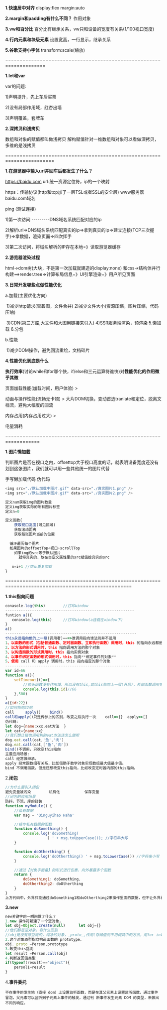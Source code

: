 **1.快速居中对齐**      display:flex   margin:auto

**2.margin和padding有什么不同？**  作用对象

**3.vw和百分比**    百分比有继承关系，vw只和设备的宽度有关系(1/100视口宽度)

**4.行内元素和块级元素**   设置宽高，一行显示，继承关系

**5.谷歌支持小字体**    transform:scale(缩放)

====================================================================

**1.let和var**

var的问题:

1)声明提升，先上车后买票 

2)没有局部作用域，红杏出墙 

3)声明覆盖，套牌车 

**2.深拷贝和浅拷贝**

数组和对象的赋值都叫做浅拷贝             解构赋值针对一维数组和对象可以看做深拷贝，多维的是浅拷贝

=======================================================================

**1.在游览器中输入url并回车后都发生了什么？**

https://baidu.com          url:统一资源定位符，ip的一个映射

https：传输协议(http和tcp加了一层TSL或者SSL的安全层)  www服务器    baidu.com域名

ping (测试连接)

1)第一次访问  ---------DNS域名系统匹配对应的ip

2)解析url=>DNS域名系统匹配真实的ip=>拿到真实的ip=>建立连接(TCP三次握手)=>拿数据，渲染页面=>四次挥手

3)第二次访问，将域名解析的IP存在本地=》读取游览器缓存

**2.游览器渲染过程** 

 html->dom树(大块，不是第一次加载就建造的display:none)  和css->结构体并行构建==>render.tree=>计算布局信息=》UI引擎渲染=》用户所见页面

**3.日常开发哪些点做性能优化**

a.加载(主要优化方向)

​      1)减少http请求(雪碧图，文件合并)                       2)减少文件大小(资源压缩，图片压缩，代码压缩)

​      3)CDN(第三方库,大文件和大图用链接来引入)     4)SSR服务端渲染，预渲染                  5.懒加载     6.分包

b.性能

​       1)减少DOM操作，避免回流重绘，文档碎片

**4.性能优化到底是什么**

**执行效率**(讨论while和for哪个快，if/else和三元运算符谁快)对**性能优化的作用微乎其微**

页面加载性能(加载时间，用户体验)     >     

 动画与操作性能(流畅无卡顿)     >      大片DOM切换，变动首选tranlate和定位，脱离文档流，避免大幅度的回流

内存占用(内存占用过大)      >      

电量消耗

==================================================================

**1.图片懒加载**

判断图片是否在视口之内，offsettop大于视口高度的话，就表明设备宽度还没有划到这张图片，我们就可以用一些其他统一的图片代替        

手写懒加载代码  伪代码

```javascript
<img src="./默认加载中图片.gif" data-src="./真实图片1.png" />
<img src="./默认加载中图片.gif" data-src="./真实图片2.png" />

定义num获取img的图片数量
定义img获取实际的所有图片标签
定义n=0

定义函数{
    获取视口高度(可见区域)
    获取滚动距离
    获取每张图片当前的位置
    
  循环遍历每个图片
  如果图片的offsetTop<视口+scrollTop
    如果img的src等于默认图片
      就将真实的，放在自定义属性里的src赋值给真实的src
   
   n=i+1 //防止重复加载
}
```

==================================================================================================

**1.this指向问题**

```javascript
conasole.log(this)        //打印window
----------------------------------------------------------
funtion a(){   
   conasole.log(this)     //打印window(a挂载在window下)
}          
a()      
-----------------------------------------------------------
this永远指向他的上一级(调用者)===>谁调用指向谁法则并不适用
1、以函数的形式（包括普通函数、定时器函数、立即执行函数）调用时，this 的指向永远都是 window。比如`fun();`相当于`window.fun();`
2、以方法的形式调用时，this 指向调用方法的那个对象
3、以构造函数的形式调用时，this 指向实例对象
4、以事件绑定函数的形式调用时，this 指向**绑定事件的对象**
5、使用 call 和 apply 调用时，this 指向指定的那个对象
-----------------------------------------------------------
var id=66
function a(){
    setTimeout(()=>{
        //箭头函数没有作用域，所以没有this,其this指向上一层(外层)，外部函数调用等于window调用
        console.log(this.id)//66
    },500)
}
a({id:22})
//如何指向22呢
call     apply()    bind()
call和apply()只是传参上的区别，改变之后执行一次    call=>{}  apply=>[]    
伪代码:
let dog={name:xxx,eat方法  }
let cat={name:xx}
//我们想让猫也调用狗的eat方法该怎么做呢
dog.eat.call(cat,'鱼','肉')
dog.eat.call(cat,['鱼','肉'])
bind()不调用，只改变this指向
主要应用场景:
call 经常做继承。
apply 经常跟数组有关系，比如借助于数学对象实现数组最大值最小值。
bind 不调用函数，但是还想改变this指向，比如改变定时器内部的this指向。
```

2.**闭包**

```javascript
//为什么要引入闭包
避免变量被污染        私有化           保存变量
//闭包的应用场景
防抖，节流，库的封装
function myModule() {
    //私有数据
    var msg = 'Qinguyihao Haha'

    //操作私有数据的函数
    function doSomething() {
        console.log('doSomething(
                   ) ' + msg.toUpperCase()); //字符串大写
    }

    function doOtherthing() {
        console.log('doOtherthing() ' + msg.toLowerCase()) //字符串小写
    }

    //通过【对象字面量】的形式进行包裹，向外暴露多个函数
    return {
        doSomething1: doSomething,
        doOtherthing2: doOtherthing
    }
}
上方代码中，外界只能通过doSomething1和doOtherthing2来操作里面的数据，但不让外界看到里面的具体实现。
```

**3.new**

```javascript
new关键字的一瞬间做了什么？
1.new 操作符新建了一个空对象，
let obj=Object.create(null)      let obj={}
//他们都是空对象，有什么区别
//obj是没有原型链的，纯净的对象，_proto_,作用(存储值而不用调其中的方法，用for in取值场景下，效率更高 )
2.这个对象原型指向构造函数的 prototype，
obj._proto_=Person,prototype
3.改变this指向
let result =Person.call(obj)
4.判断返回值类型
if(typeof(result)=="object"){
    persol1=result
}
```

4.**事件委托**

```
不在事件的发生地（直接 dom）上设置监听函数，而是在其父元素上设置监听函数，通过事件冒泡，父元素可以监听到子元素上事件的触发，通过判 断事件发生元素 DOM 的类型，来做出不同的响应。
```

